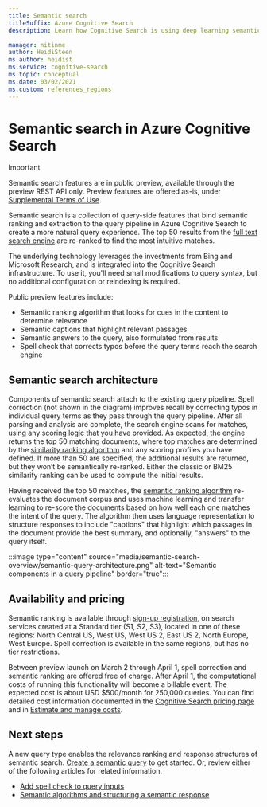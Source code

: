 ```yaml
---
title: Semantic search
titleSuffix: Azure Cognitive Search
description: Learn how Cognitive Search is using deep learning semantic search models from Bing to make search results more intuitive.

manager: nitinme
author: HeidiSteen
ms.author: heidist
ms.service: cognitive-search
ms.topic: conceptual
ms.date: 03/02/2021
ms.custom: references_regions
---
```

# Semantic search in Azure Cognitive Search

> [!IMPORTANT]
> Semantic search features are in public preview, available through the preview REST API only. Preview features are offered as-is, under [Supplemental Terms of Use](https://azure.microsoft.com/support/legal/preview-supplemental-terms/).

Semantic search is a collection of query-side features that bind semantic ranking and extraction to the query pipeline in Azure Cognitive Search to create a more natural query experience. The top 50 results from the [full text search engine](search-lucene-query-architecture.md) are re-ranked to find the most intuitive matches. 

The underlying technology leverages the investments from Bing and Microsoft Research, and is integrated into the Cognitive Search infrastructure. To use it, you'll need small modifications to query syntax, but no additional configuration or reindexing is required.

Public preview features include:

+ Semantic ranking algorithm that looks for cues in the content to determine relevance
+ Semantic captions that highlight relevant passages
+ Semantic answers to the query, also formulated from results
+ Spell check that corrects typos before the query terms reach the search engine

## Semantic search architecture

Components of semantic search attach to the existing query pipeline. Spell correction (not shown in the diagram) improves recall by correcting typos in individual query terms as they pass through the query pipeline. After all parsing and analysis are complete, the search engine scans for matches, using any scoring logic that you have provided. As expected, the engine returns the top 50 matching documents, where top matches are determined by the [similarity ranking algorithm](index-similarity-and-scoring.md#similarity-ranking-algorithms) and any scoring profiles you have defined. If more than 50 are specified, the additional results are returned, but they won’t be semantically re-ranked. Either the classic or BM25 similarity ranking can be used to compute the initial results.

Having received the top 50 matches, the [semantic ranking algorithm](semantic-how-to-query-response.md) re-evaluates the document corpus and uses machine learning and transfer learning to re-score the documents based on how well each one matches the intent of the query. The algorithm then uses language representation to structure responses to include "captions" that highlight which passages in the document provide the best summary, and optionally, "answers" to the query itself.

:::image type="content" source="media/semantic-search-overview/semantic-query-architecture.png" alt-text="Semantic components in a query pipeline" border="true":::

## Availability and pricing

Semantic ranking is available through [sign-up registration](https://aka.ms/SemanticSearchPreviewSignup), on search services created at a Standard tier (S1, S2, S3), located in one of these regions: North Central US, West US, West US 2, East US 2, North Europe, West Europe. Spell correction is available in the same regions, but has no tier restrictions.

Between preview launch on March 2 through April 1, spell correction and semantic ranking are offered free of charge. After April 1, the computational costs of running this functionality will become a billable event. The expected cost is about USD $500/month for 250,000 queries. You can find detailed cost information documented in the [Cognitive Search pricing page](https://azure.microsoft.com/pricing/details/search/) and in [Estimate and manage costs](search-sku-manage-costs.md).

## Next steps

A new query type enables the relevance ranking and response structures of semantic search. [Create a semantic query](semantic-how-to-query-request.md) to get started. Or, review either of the following articles for related information.

+ [Add spell check to query inputs](speller-how-to-add.md)
+ [Semantic algorithms and structuring a semantic response](semantic-how-to-query-response.md)